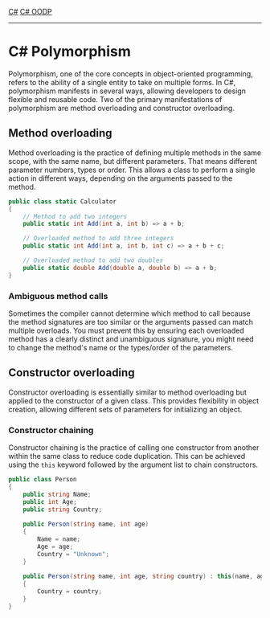 [C#](csharp)
[C# OODP](csharp_oodp)

---
# C# Polymorphism
Polymorphism, one of the core concepts in object-oriented programming, refers to the ability of a single entity to take on multiple forms. In C#, polymorphism manifests in several ways, allowing developers to design flexible and reusable code. Two of the primary manifestations of polymorphism are method overloading and constructor overloading.

## Method overloading
Method overloading is the practice of defining multiple methods in the same scope, with the same name, but different parameters. That means different parameter numbers, types or order. This allows a class to perform a single action in different ways, depending on the arguments passed to the method.
```csharp
public class static Calculator
{
	// Method to add two integers
	public static int Add(int a, int b) => a + b;

	// Overloaded method to add three integers
	public static int Add(int a, int b, int c) => a + b + c;

	// Overloaded method to add two doubles
	public static double Add(double a, double b) => a + b;
}
```

### Ambiguous method calls
Sometimes the compiler cannot determine which method to call because the method signatures are too similar or the arguments passed can match multiple overloads. You must prevent this by ensuring each overloaded method has a clearly distinct and unambiguous signature, you might need to change the method's name or the types/order of the parameters.

## Constructor overloading
Constructor overloading is essentially similar to method overloading but applied to the constructor of a given class. This provides flexibility in object creation, allowing different sets of parameters for initializing an object.

### Constructor chaining
Constructor chaining is the practice of calling one constructor from another within the same class to reduce code duplication. This can be achieved using the `this` keyword followed by the argument list to chain constructors.

```csharp
public class Person
{
	public string Name;
	public int Age;
	public string Country;
	
	public Person(string name, int age)
    {
		Name = name;
        Age = age;
        Country = "Unknown";
    }
    
    public Person(string name, int age, string country) : this(name, age)
    {
	    Country = country;
    }
}
```
